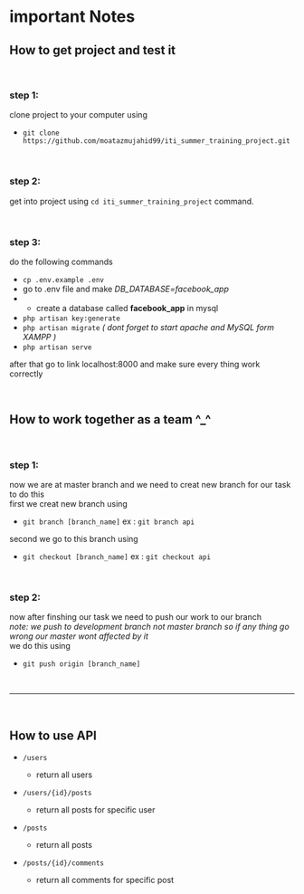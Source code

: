 # important Notes

## How to get project and test it

<br> 

### step 1:
clone project to your computer using

- `git clone https://github.com/moatazmujahid99/iti_summer_training_project.git`

<br>

### step 2:
get into project using  `cd iti_summer_training_project` command.

<br>

### step 3:
do the following commands <br>
- `cp .env.example .env` <br>
- go to .env file and make *DB_DATABASE=facebook_app* <br>
- - create a database called **facebook_app** in mysql
- `php artisan key:generate` <br>
- `php artisan migrate` *( dont forget to start apache and MySQL form XAMPP )* <br>
- `php artisan serve` <br>

after that go to link localhost:8000 and make sure every thing work correctly

<br>

## How to work together as a team ^_^

<br>

### step 1:
now we are at master branch and we need to creat new branch for our task to do this <br> 
first we creat new branch using <br>
- `git branch [branch_name]` ex : `git branch api` <br>
  
second we go to this branch using <br>
- `git checkout [branch_name]` ex : `git checkout api`

<br>

### step 2:
now after finshing our task we need to push our work to our branch <br>
*note: we push to development branch not master branch so if any thing go wrong our master wont affected by it* <br>
we do this using
- `git push origin [branch_name]`

<br>

---

<br>

## How to use API

- `/users`
  - return all users

- `/users/{id}/posts`
  - return all posts for specific user
  
- `/posts`
  - return all posts

- `/posts/{id}/comments`
  - return all comments for specific post

